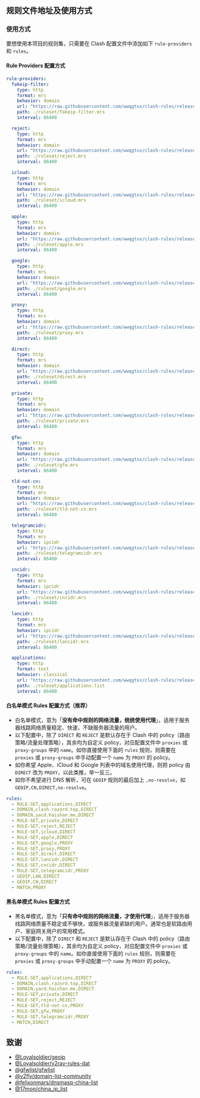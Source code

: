 ## 规则文件地址及使用方式

### 使用方式

要想使用本项目的规则集，只需要在 Clash 配置文件中添加如下 `rule-providers` 和 `rules`。

#### Rule Providers 配置方式

```yaml
rule-providers:
  fakeip-filter:
    type: http
    format: mrs
    behavior: domain
    url: "https://raw.githubusercontent.com/wwqgtxx/clash-rules/release/fakeip-filter.mrs"
    path: ./ruleset/fakeip-filter.mrs
    interval: 86400

  reject:
    type: http
    format: mrs
    behavior: domain
    url: "https://raw.githubusercontent.com/wwqgtxx/clash-rules/release/reject.mrs"
    path: ./ruleset/reject.mrs
    interval: 86400

  icloud:
    type: http
    format: mrs
    behavior: domain
    url: "https://raw.githubusercontent.com/wwqgtxx/clash-rules/release/icloud.mrs"
    path: ./ruleset/icloud.mrs
    interval: 86400

  apple:
    type: http
    format: mrs
    behavior: domain
    url: "https://raw.githubusercontent.com/wwqgtxx/clash-rules/release/apple.mrs"
    path: ./ruleset/apple.mrs
    interval: 86400

  google:
    type: http
    format: mrs
    behavior: domain
    url: "https://raw.githubusercontent.com/wwqgtxx/clash-rules/release/google.mrs"
    path: ./ruleset/google.mrs
    interval: 86400

  proxy:
    type: http
    format: mrs
    behavior: domain
    url: "https://raw.githubusercontent.com/wwqgtxx/clash-rules/release/proxy.mrs"
    path: ./ruleset/proxy.mrs
    interval: 86400

  direct:
    type: http
    format: mrs
    behavior: domain
    url: "https://raw.githubusercontent.com/wwqgtxx/clash-rules/release/direct.mrs"
    path: ./ruleset/direct.mrs
    interval: 86400

  private:
    type: http
    format: mrs
    behavior: domain
    url: "https://raw.githubusercontent.com/wwqgtxx/clash-rules/release/private.mrs"
    path: ./ruleset/private.mrs
    interval: 86400

  gfw:
    type: http
    format: mrs
    behavior: domain
    url: "https://raw.githubusercontent.com/wwqgtxx/clash-rules/release/gfw.mrs"
    path: ./ruleset/gfw.mrs
    interval: 86400

  tld-not-cn:
    type: http
    format: mrs
    behavior: domain
    url: "https://raw.githubusercontent.com/wwqgtxx/clash-rules/release/tld-not-cn.mrs"
    path: ./ruleset/tld-not-cn.mrs
    interval: 86400

  telegramcidr:
    type: http
    format: mrs
    behavior: ipcidr
    url: "https://raw.githubusercontent.com/wwqgtxx/clash-rules/release/telegramcidr.mrs"
    path: ./ruleset/telegramcidr.mrs
    interval: 86400

  cncidr:
    type: http
    format: mrs
    behavior: ipcidr
    url: "https://raw.githubusercontent.com/wwqgtxx/clash-rules/release/cncidr.mrs"
    path: ./ruleset/cncidr.mrs
    interval: 86400

  lancidr:
    type: http
    format: mrs
    behavior: ipcidr
    url: "https://raw.githubusercontent.com/wwqgtxx/clash-rules/release/lancidr.mrs"
    path: ./ruleset/lancidr.mrs
    interval: 86400

  applications:
    type: http
    format: text
    behavior: classical
    url: "https://raw.githubusercontent.com/wwqgtxx/clash-rules/release/applications.list"
    path: ./ruleset/applications.list
    interval: 86400
```

#### 白名单模式 Rules 配置方式（推荐）

- 白名单模式，意为「**没有命中规则的网络流量，统统使用代理**」，适用于服务器线路网络质量稳定、快速，不缺服务器流量的用户。
- 以下配置中，除了 `DIRECT` 和 `REJECT` 是默认存在于 Clash 中的 policy（路由策略/流量处理策略），其余均为自定义 policy，对应配置文件中 `proxies` 或 `proxy-groups` 中的 `name`。如你直接使用下面的 `rules` 规则，则需要在 `proxies` 或 `proxy-groups` 中手动配置一个 `name` 为 `PROXY` 的 policy。
- 如你希望 Apple、iCloud 和 Google 列表中的域名使用代理，则把 policy 由 `DIRECT` 改为 `PROXY`，以此类推，举一反三。
- 如你不希望进行 DNS 解析，可在 `GEOIP` 规则的最后加上 `,no-resolve`，如 `GEOIP,CN,DIRECT,no-resolve`。

```yaml
rules:
  - RULE-SET,applications,DIRECT
  - DOMAIN,clash.razord.top,DIRECT
  - DOMAIN,yacd.haishan.me,DIRECT
  - RULE-SET,private,DIRECT
  - RULE-SET,reject,REJECT
  - RULE-SET,icloud,DIRECT
  - RULE-SET,apple,DIRECT
  - RULE-SET,google,PROXY
  - RULE-SET,proxy,PROXY
  - RULE-SET,direct,DIRECT
  - RULE-SET,lancidr,DIRECT
  - RULE-SET,cncidr,DIRECT
  - RULE-SET,telegramcidr,PROXY
  - GEOIP,LAN,DIRECT
  - GEOIP,CN,DIRECT
  - MATCH,PROXY
```

#### 黑名单模式 Rules 配置方式

- 黑名单模式，意为「**只有命中规则的网络流量，才使用代理**」，适用于服务器线路网络质量不稳定或不够快，或服务器流量紧缺的用户。通常也是软路由用户、家庭网关用户的常用模式。
- 以下配置中，除了 `DIRECT` 和 `REJECT` 是默认存在于 Clash 中的 policy（路由策略/流量处理策略），其余均为自定义 policy，对应配置文件中 `proxies` 或 `proxy-groups` 中的 `name`。如你直接使用下面的 `rules` 规则，则需要在 `proxies` 或 `proxy-groups` 中手动配置一个 `name` 为 `PROXY` 的 policy。

```yaml
rules:
  - RULE-SET,applications,DIRECT
  - DOMAIN,clash.razord.top,DIRECT
  - DOMAIN,yacd.haishan.me,DIRECT
  - RULE-SET,private,DIRECT
  - RULE-SET,reject,REJECT
  - RULE-SET,tld-not-cn,PROXY
  - RULE-SET,gfw,PROXY
  - RULE-SET,telegramcidr,PROXY
  - MATCH,DIRECT
```

## 致谢

- [@Loyalsoldier/geoip](https://github.com/Loyalsoldier/geoip)
- [@Loyalsoldier/v2ray-rules-dat](https://github.com/Loyalsoldier/v2ray-rules-dat)
- [@gfwlist/gfwlist](https://github.com/gfwlist/gfwlist)
- [@v2fly/domain-list-community](https://github.com/v2fly/domain-list-community)
- [@felixonmars/dnsmasq-china-list](https://github.com/felixonmars/dnsmasq-china-list)
- [@17mon/china_ip_list](https://github.com/17mon/china_ip_list)
